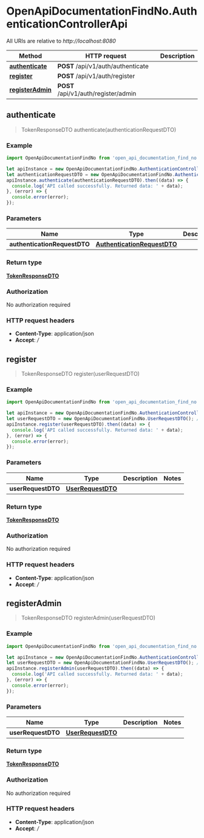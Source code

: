 # OpenApiDocumentationFindNo.AuthenticationControllerApi

All URIs are relative to *http://localhost:8080*

Method | HTTP request | Description
------------- | ------------- | -------------
[**authenticate**](AuthenticationControllerApi.md#authenticate) | **POST** /api/v1/auth/authenticate | 
[**register**](AuthenticationControllerApi.md#register) | **POST** /api/v1/auth/register | 
[**registerAdmin**](AuthenticationControllerApi.md#registerAdmin) | **POST** /api/v1/auth/register/admin | 



## authenticate

> TokenResponseDTO authenticate(authenticationRequestDTO)



### Example

```javascript
import OpenApiDocumentationFindNo from 'open_api_documentation_find_no';

let apiInstance = new OpenApiDocumentationFindNo.AuthenticationControllerApi();
let authenticationRequestDTO = new OpenApiDocumentationFindNo.AuthenticationRequestDTO(); // AuthenticationRequestDTO | 
apiInstance.authenticate(authenticationRequestDTO).then((data) => {
  console.log('API called successfully. Returned data: ' + data);
}, (error) => {
  console.error(error);
});

```

### Parameters


Name | Type | Description  | Notes
------------- | ------------- | ------------- | -------------
 **authenticationRequestDTO** | [**AuthenticationRequestDTO**](AuthenticationRequestDTO.md)|  | 

### Return type

[**TokenResponseDTO**](TokenResponseDTO.md)

### Authorization

No authorization required

### HTTP request headers

- **Content-Type**: application/json
- **Accept**: */*


## register

> TokenResponseDTO register(userRequestDTO)



### Example

```javascript
import OpenApiDocumentationFindNo from 'open_api_documentation_find_no';

let apiInstance = new OpenApiDocumentationFindNo.AuthenticationControllerApi();
let userRequestDTO = new OpenApiDocumentationFindNo.UserRequestDTO(); // UserRequestDTO | 
apiInstance.register(userRequestDTO).then((data) => {
  console.log('API called successfully. Returned data: ' + data);
}, (error) => {
  console.error(error);
});

```

### Parameters


Name | Type | Description  | Notes
------------- | ------------- | ------------- | -------------
 **userRequestDTO** | [**UserRequestDTO**](UserRequestDTO.md)|  | 

### Return type

[**TokenResponseDTO**](TokenResponseDTO.md)

### Authorization

No authorization required

### HTTP request headers

- **Content-Type**: application/json
- **Accept**: */*


## registerAdmin

> TokenResponseDTO registerAdmin(userRequestDTO)



### Example

```javascript
import OpenApiDocumentationFindNo from 'open_api_documentation_find_no';

let apiInstance = new OpenApiDocumentationFindNo.AuthenticationControllerApi();
let userRequestDTO = new OpenApiDocumentationFindNo.UserRequestDTO(); // UserRequestDTO | 
apiInstance.registerAdmin(userRequestDTO).then((data) => {
  console.log('API called successfully. Returned data: ' + data);
}, (error) => {
  console.error(error);
});

```

### Parameters


Name | Type | Description  | Notes
------------- | ------------- | ------------- | -------------
 **userRequestDTO** | [**UserRequestDTO**](UserRequestDTO.md)|  | 

### Return type

[**TokenResponseDTO**](TokenResponseDTO.md)

### Authorization

No authorization required

### HTTP request headers

- **Content-Type**: application/json
- **Accept**: */*

